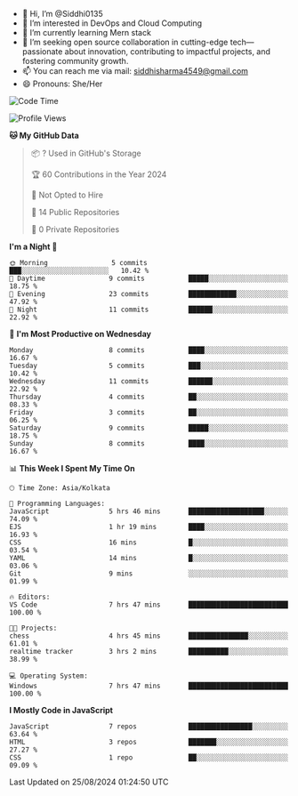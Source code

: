 - 👋 Hi, I’m @Siddhi0135
- 👀 I’m interested in DevOps and Cloud Computing
- 🌱 I’m currently learning Mern stack
- 💞️ I’m seeking open source collaboration in cutting-edge
     tech—passionate about innovation, contributing to impactful projects,
     and fostering community growth.
- 📫 You can reach me via mail: siddhisharma4549@gmail.com
- 😄 Pronouns: She/Her


<!--START_SECTION:waka-->
![Code Time](http://img.shields.io/badge/Code%20Time-7%20hrs%2047%20mins-blue)

![Profile Views](http://img.shields.io/badge/Profile%20Views-104-blue)

**🐱 My GitHub Data** 

> 📦 ? Used in GitHub's Storage 
 > 
> 🏆 60 Contributions in the Year 2024
 > 
> 🚫 Not Opted to Hire
 > 
> 📜 14 Public Repositories 
 > 
> 🔑 0 Private Repositories 
 > 
**I'm a Night 🦉** 

```text
🌞 Morning                5 commits           ███░░░░░░░░░░░░░░░░░░░░░░   10.42 % 
🌆 Daytime                9 commits           █████░░░░░░░░░░░░░░░░░░░░   18.75 % 
🌃 Evening                23 commits          ████████████░░░░░░░░░░░░░   47.92 % 
🌙 Night                  11 commits          ██████░░░░░░░░░░░░░░░░░░░   22.92 % 
```
📅 **I'm Most Productive on Wednesday** 

```text
Monday                   8 commits           ████░░░░░░░░░░░░░░░░░░░░░   16.67 % 
Tuesday                  5 commits           ███░░░░░░░░░░░░░░░░░░░░░░   10.42 % 
Wednesday                11 commits          ██████░░░░░░░░░░░░░░░░░░░   22.92 % 
Thursday                 4 commits           ██░░░░░░░░░░░░░░░░░░░░░░░   08.33 % 
Friday                   3 commits           ██░░░░░░░░░░░░░░░░░░░░░░░   06.25 % 
Saturday                 9 commits           █████░░░░░░░░░░░░░░░░░░░░   18.75 % 
Sunday                   8 commits           ████░░░░░░░░░░░░░░░░░░░░░   16.67 % 
```


📊 **This Week I Spent My Time On** 

```text
🕑︎ Time Zone: Asia/Kolkata

💬 Programming Languages: 
JavaScript               5 hrs 46 mins       ███████████████████░░░░░░   74.09 % 
EJS                      1 hr 19 mins        ████░░░░░░░░░░░░░░░░░░░░░   16.93 % 
CSS                      16 mins             █░░░░░░░░░░░░░░░░░░░░░░░░   03.54 % 
YAML                     14 mins             █░░░░░░░░░░░░░░░░░░░░░░░░   03.06 % 
Git                      9 mins              ░░░░░░░░░░░░░░░░░░░░░░░░░   01.99 % 

🔥 Editors: 
VS Code                  7 hrs 47 mins       █████████████████████████   100.00 % 

🐱‍💻 Projects: 
chess                    4 hrs 45 mins       ███████████████░░░░░░░░░░   61.01 % 
realtime tracker         3 hrs 2 mins        ██████████░░░░░░░░░░░░░░░   38.99 % 

💻 Operating System: 
Windows                  7 hrs 47 mins       █████████████████████████   100.00 % 
```

**I Mostly Code in JavaScript** 

```text
JavaScript               7 repos             ████████████████░░░░░░░░░   63.64 % 
HTML                     3 repos             ███████░░░░░░░░░░░░░░░░░░   27.27 % 
CSS                      1 repo              ██░░░░░░░░░░░░░░░░░░░░░░░   09.09 % 
```




 Last Updated on 25/08/2024 01:24:50 UTC
<!--END_SECTION:waka-->

<!---
Siddhi0135/Siddhi0135 is a ✨ special ✨ repository because its `README.md` (this file) appears on your GitHub profile.
You can click the Preview link to take a look at your changes.
--->
